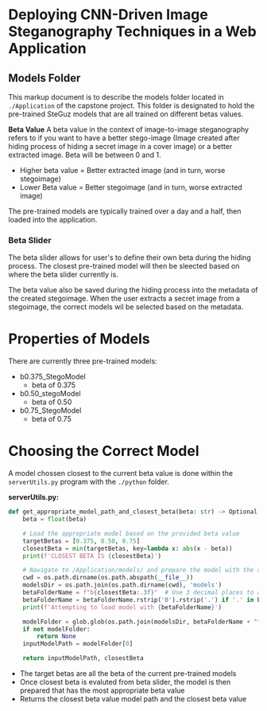 # Deploying CNN-Driven Image Steganography Techniques in a Web Application

## Models Folder
This markup document is to describe the models folder located in `./Application` of the capstone project. This folder is designated to hold the pre-trained SteGuz models that are all trained on different betas values. 

**Beta Value**
A beta value in the context of image-to-image steganography refers to if you want to have a better stego-image (Image created after hiding process of hiding a secret image in a cover image) or a better extracted image. Beta will be between 0 and 1.
- Higher beta value = Better extracted image (and in turn, worse stegoimage)
- Lower Beta value = Better stegoimage (and in turn, worse extracted image)

The pre-trained models are typically trained over a day and a half, then loaded into the application.

### Beta Slider
The beta slider allows for user's to define their own beta during the hiding process. The closest pre-trained model will then be sleected based on where the beta slider currently is. 

The beta value also be saved during the hiding process into the metadata of the created stegoimage. When the user extracts a secret image from a stegoimage, the correct models wil be selected based on the metadata.

# Properties of Models
There are currently three pre-trained models:
- b0.375_StegoModel
  - beta of 0.375
- b0.50_stegoModel
  - beta of 0.50
- b0.75_StegoModel
  - beta of 0.75

# Choosing the Correct Model
A model chossen closest to the current beta value is done within the `serverUtils.py` program with the `./python` folder.

**serverUtils.py:**
```python
def get_appropriate_model_path_and_closest_beta(beta: str) -> Optional[Tuple[str, float]]:
    beta = float(beta)

    # Load the appropriate model based on the provided beta value
    targetBetas = [0.375, 0.50, 0.75]
    closestBeta = min(targetBetas, key=lambda x: abs(x - beta))
    print(f'CLOSEST BETA IS {closestBeta}')

    # Navigate to /Application/models/ and prepare the model with the appropriate beta value
    cwd = os.path.dirname(os.path.abspath(__file__))
    modelsDir = os.path.join(os.path.dirname(cwd), 'models')
    betaFolderName = f"b{closestBeta:.3f}"  # Use 3 decimal places to avoid rounding if necessary
    betaFolderName = betaFolderName.rstrip('0').rstrip('.') if '.' in betaFolderName else betaFolderName  # Remove trailing zeros and dot if no decimal part
    print(f'Attempting to load model with {betaFolderName}')

    modelFolder = glob.glob(os.path.join(modelsDir, betaFolderName + "*"))
    if not modelFolder:
        return None
    inputModelPath = modelFolder[0]

    return inputModelPath, closestBeta
```
- The target betas are all the beta of the current pre-trained models
- Once closest beta is evaluted from beta slider, the model is then prepared that has the most appropriate beta value
- Returns the closest beta value model path and the closest beta value